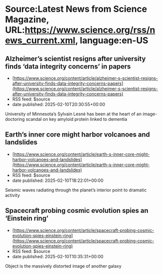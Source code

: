 # Source:Latest News from Science Magazine, URL:https://www.science.org/rss/news_current.xml, language:en-US

## Alzheimer’s scientist resigns after university finds ‘data integrity concerns’ in papers
 - [https://www.science.org/content/article/alzheimer-s-scientist-resigns-after-university-finds-data-integrity-concerns-papers](https://www.science.org/content/article/alzheimer-s-scientist-resigns-after-university-finds-data-integrity-concerns-papers)
 - RSS feed: $source
 - date published: 2025-02-10T20:30:55+00:00

University of Minnesota’s Sylvain Lesné has been at the heart of an image-doctoring scandal on key amyloid protein linked to dementia

## Earth’s inner core might harbor volcanoes and landslides
 - [https://www.science.org/content/article/earth-s-inner-core-might-harbor-volcanoes-and-landslides](https://www.science.org/content/article/earth-s-inner-core-might-harbor-volcanoes-and-landslides)
 - RSS feed: $source
 - date published: 2025-02-10T18:22:01+00:00

Seismic waves radiating through the planet’s interior point to dramatic activity

## Spacecraft probing cosmic evolution spies an ‘Einstein ring’
 - [https://www.science.org/content/article/spacecraft-probing-cosmic-evolution-spies-einstein-ring](https://www.science.org/content/article/spacecraft-probing-cosmic-evolution-spies-einstein-ring)
 - RSS feed: $source
 - date published: 2025-02-10T10:35:31+00:00

Object is the massively distorted image of another galaxy

